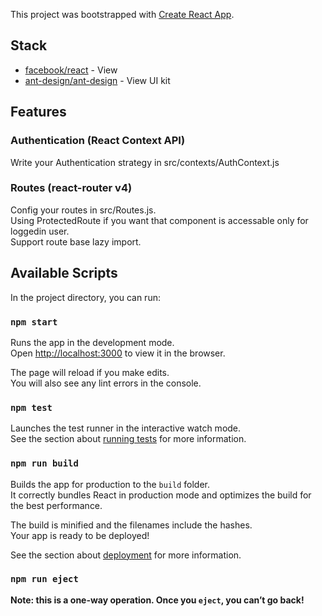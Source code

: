 This project was bootstrapped with [Create React App](https://github.com/facebook/create-react-app).

## Stack

- [facebook/react](https://github.com/facebook/react) - View
- [ant-design/ant-design](https://github.com/ant-design/ant-design) - View UI kit

## Features

### Authentication (React Context API)

Write your Authentication strategy in src/contexts/AuthContext.js

### Routes (react-router v4)

Config your routes in src/Routes.js.<br>
Using ProtectedRoute if you want that component is accessable only for loggedin user.<br>
Support route base lazy import.

## Available Scripts

In the project directory, you can run:

### `npm start`

Runs the app in the development mode.<br>
Open [http://localhost:3000](http://localhost:3000) to view it in the browser.

The page will reload if you make edits.<br>
You will also see any lint errors in the console.

### `npm test`

Launches the test runner in the interactive watch mode.<br>
See the section about [running tests](https://facebook.github.io/create-react-app/docs/running-tests) for more information.

### `npm run build`

Builds the app for production to the `build` folder.<br>
It correctly bundles React in production mode and optimizes the build for the best performance.

The build is minified and the filenames include the hashes.<br>
Your app is ready to be deployed!

See the section about [deployment](https://facebook.github.io/create-react-app/docs/deployment) for more information.

### `npm run eject`

**Note: this is a one-way operation. Once you `eject`, you can’t go back!**

